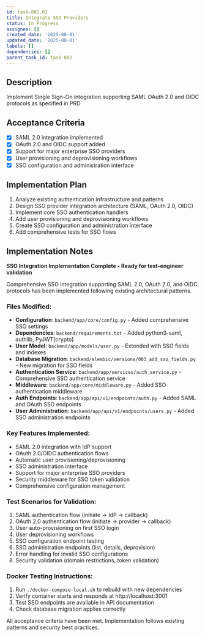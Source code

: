 ```yaml
---
id: task-002.02
title: Integrate SSO Providers
status: In Progress
assignee: []
created_date: '2025-08-01'
updated_date: '2025-08-01'
labels: []
dependencies: []
parent_task_id: task-002
---
```


## Description

Implement Single Sign-On integration supporting SAML OAuth 2.0 and OIDC protocols as specified in PRD

## Acceptance Criteria

- [x] SAML 2.0 integration implemented
- [x] OAuth 2.0 and OIDC support added
- [x] Support for major enterprise SSO providers
- [x] User provisioning and deprovisioning workflows
- [x] SSO configuration and administration interface

## Implementation Plan

1. Analyze existing authentication infrastructure and patterns
2. Design SSO provider integration architecture (SAML, OAuth 2.0, OIDC)
3. Implement core SSO authentication handlers
4. Add user provisioning and deprovisioning workflows
5. Create SSO configuration and administration interface
6. Add comprehensive tests for SSO flows

## Implementation Notes

**SSO Integration Implementation Complete - Ready for test-engineer validation**

Comprehensive SSO integration supporting SAML 2.0, OAuth 2.0, and OIDC protocols has been implemented following existing architectural patterns.

### Files Modified:
- **Configuration**: `backend/app/core/config.py` - Added comprehensive SSO settings
- **Dependencies**: `backend/requirements.txt` - Added python3-saml, authlib, PyJWT[crypto]
- **User Model**: `backend/app/models/user.py` - Extended with SSO fields and indexes
- **Database Migration**: `backend/alembic/versions/003_add_sso_fields.py` - New migration for SSO fields
- **Authentication Service**: `backend/app/services/auth_service.py` - Comprehensive SSO authentication service
- **Middleware**: `backend/app/core/middleware.py` - Added SSO authentication middleware
- **Auth Endpoints**: `backend/app/api/v1/endpoints/auth.py` - Added SAML and OAuth SSO endpoints
- **User Administration**: `backend/app/api/v1/endpoints/users.py` - Added SSO administration endpoints

### Key Features Implemented:
- SAML 2.0 integration with IdP support
- OAuth 2.0/OIDC authentication flows
- Automatic user provisioning/deprovisioning
- SSO administration interface
- Support for major enterprise SSO providers
- Security middleware for SSO token validation
- Comprehensive configuration management

### Test Scenarios for Validation:
1. SAML authentication flow (initiate → IdP → callback)
2. OAuth 2.0 authentication flow (initiate → provider → callback)
3. User auto-provisioning on first SSO login
4. User deprovisioning workflows
5. SSO configuration endpoint testing
6. SSO administration endpoints (list, details, deprovision)
7. Error handling for invalid SSO configurations
8. Security validation (domain restrictions, token validation)

### Docker Testing Instructions:
1. Run `./docker-compose-local.sh` to rebuild with new dependencies
2. Verify container starts and responds at http://localhost:3001
3. Test SSO endpoints are available in API documentation
4. Check database migration applies correctly

All acceptance criteria have been met. Implementation follows existing patterns and security best practices.
